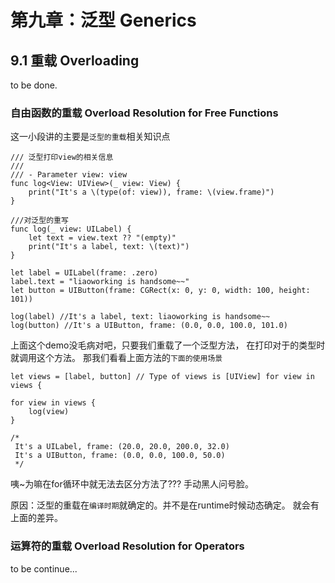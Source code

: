 
# 第九章：泛型 Generics


## 9.1 重载 Overloading
to be done.

### 自由函数的重载 Overload Resolution for Free Functions 
这一小段讲的主要是```泛型的重载```相关知识点

    /// 泛型打印view的相关信息
    ///
    /// - Parameter view: view
    func log<View: UIView>(_ view: View) {
        print("It's a \(type(of: view)), frame: \(view.frame)")
    }
    
    ///对泛型的重写
    func log(_ view: UILabel) {
        let text = view.text ?? "(empty)"
        print("It's a label, text: \(text)")
    }
    
    let label = UILabel(frame: .zero)
    label.text = "liaoworking is handsome~~"
    let button = UIButton(frame: CGRect(x: 0, y: 0, width: 100, height: 101))
    
    log(label) //It's a label, text: liaoworking is handsome~~
    log(button) //It's a UIButton, frame: (0.0, 0.0, 100.0, 101.0)

上面这个demo没毛病对吧，只要我们重载了一个泛型方法， 在打印对于的类型时就调用这个方法。
那我们看看上面方法的```下面的使用场景```

    let views = [label, button] // Type of views is [UIView] for view in views {
    
    for view in views {
        log(view)
    }
    
    /*
     It's a UILabel, frame: (20.0, 20.0, 200.0, 32.0)
     It's a UIButton, frame: (0.0, 0.0, 100.0, 50.0)
     */

咦~为嘛在for循环中就无法去区分方法了??? 手动黑人问号脸。 

原因：泛型的重载在```编译时期```就确定的。并不是在runtime时候动态确定。 就会有上面的差异。


### 运算符的重载  Overload Resolution for Operators
to be continue...



